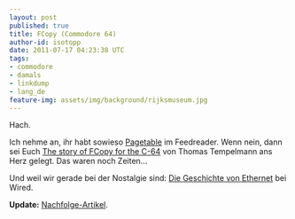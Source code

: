 ```yaml
---
layout: post
published: true
title: FCopy (Commodore 64)
author-id: isotopp
date: 2011-07-17 04:23:38 UTC
tags:
- commodore
- damals
- linkdump
- lang_de
feature-img: assets/img/background/rijksmuseum.jpg
---
```

Hach.

Ich nehme an, ihr habt sowieso 
[Pagetable](http://www.pagetable.com/) 
im Feedreader. Wenn nein, dann sei Euch 
[The story of FCopy for the C-64](http://www.pagetable.com/?p=647) 
von Thomas Tempelmann ans Herz gelegt. Das waren noch Zeiten...

Und weil wir gerade bei der Nostalgie sind: 
[Die Geschichte von Ethernet](http://www.wired.com/epicenter/2011/07/speed-matters/) bei Wired.

<b>Update:</b> [Nachfolge-Artikel](http://www.pagetable.com/?p=656).
